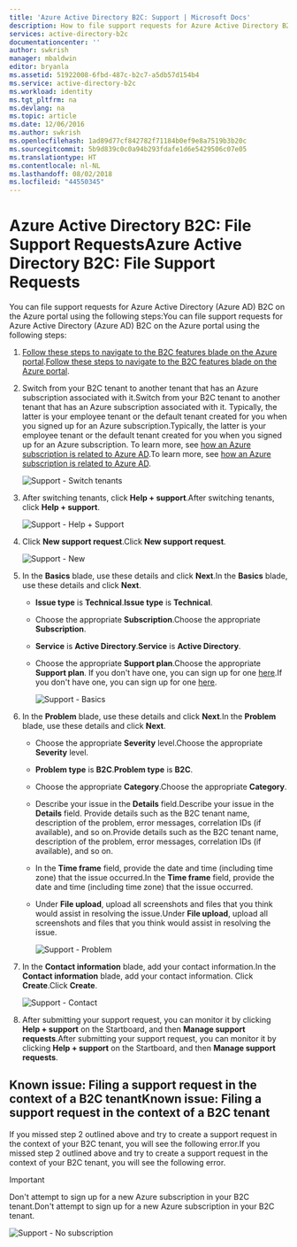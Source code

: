 ```yaml
---
title: 'Azure Active Directory B2C: Support | Microsoft Docs'
description: How to file support requests for Azure Active Directory B2C
services: active-directory-b2c
documentationcenter: ''
author: swkrish
manager: mbaldwin
editor: bryanla
ms.assetid: 51922008-6fbd-487c-b2c7-a5db57d154b4
ms.service: active-directory-b2c
ms.workload: identity
ms.tgt_pltfrm: na
ms.devlang: na
ms.topic: article
ms.date: 12/06/2016
ms.author: swkrish
ms.openlocfilehash: 1ad89d77cf842782f71184b0ef9e8a7519b3b20c
ms.sourcegitcommit: 5b9d839c0c0a94b293fdafe1d6e5429506c07e05
ms.translationtype: HT
ms.contentlocale: nl-NL
ms.lasthandoff: 08/02/2018
ms.locfileid: "44550345"
---
```

# <a name="azure-active-directory-b2c-file-support-requests"></a><span data-ttu-id="207b4-103">Azure Active Directory B2C: File Support Requests</span><span class="sxs-lookup"><span data-stu-id="207b4-103">Azure Active Directory B2C: File Support Requests</span></span>
<span data-ttu-id="207b4-104">You can file support requests for Azure Active Directory (Azure AD) B2C on the Azure portal using the following steps:</span><span class="sxs-lookup"><span data-stu-id="207b4-104">You can file support requests for Azure Active Directory (Azure AD) B2C on the Azure portal using the following steps:</span></span>

1. <span data-ttu-id="207b4-105">[Follow these steps to navigate to the B2C features blade on the Azure portal](active-directory-b2c-app-registration.md#navigate-to-the-b2c-features-blade).</span><span class="sxs-lookup"><span data-stu-id="207b4-105">[Follow these steps to navigate to the B2C features blade on the Azure portal](active-directory-b2c-app-registration.md#navigate-to-the-b2c-features-blade).</span></span>
2. <span data-ttu-id="207b4-106">Switch from your B2C tenant to another tenant that has an Azure subscription associated with it.</span><span class="sxs-lookup"><span data-stu-id="207b4-106">Switch from your B2C tenant to another tenant that has an Azure subscription associated with it.</span></span> <span data-ttu-id="207b4-107">Typically, the latter is your employee tenant or the default tenant created for you when you signed up for an Azure subscription.</span><span class="sxs-lookup"><span data-stu-id="207b4-107">Typically, the latter is your employee tenant or the default tenant created for you when you signed up for an Azure subscription.</span></span> <span data-ttu-id="207b4-108">To learn more, see [how an Azure subscription is related to Azure AD](../active-directory/active-directory-how-subscriptions-associated-directory.md#how-an-azure-subscription-is-related-to-azure-ad).</span><span class="sxs-lookup"><span data-stu-id="207b4-108">To learn more, see [how an Azure subscription is related to Azure AD](../active-directory/active-directory-how-subscriptions-associated-directory.md#how-an-azure-subscription-is-related-to-azure-ad).</span></span>
   
    ![Support - Switch tenants](https://docstestmedia1.blob.core.windows.net/azure-media/articles/active-directory-b2c/media/active-directory-b2c-support/support-switch-dir.png)
3. <span data-ttu-id="207b4-110">After switching tenants, click **Help + support**.</span><span class="sxs-lookup"><span data-stu-id="207b4-110">After switching tenants, click **Help + support**.</span></span>
   
    ![Support - Help + Support](https://docstestmedia1.blob.core.windows.net/azure-media/articles/active-directory-b2c/media/active-directory-b2c-support/support-support.png)
4. <span data-ttu-id="207b4-112">Click **New support request**.</span><span class="sxs-lookup"><span data-stu-id="207b4-112">Click **New support request**.</span></span>
   
    ![Support - New](https://docstestmedia1.blob.core.windows.net/azure-media/articles/active-directory-b2c/media/active-directory-b2c-support/support-new.png)
5. <span data-ttu-id="207b4-114">In the **Basics** blade, use these details and click **Next**.</span><span class="sxs-lookup"><span data-stu-id="207b4-114">In the **Basics** blade, use these details and click **Next**.</span></span>
   
   * <span data-ttu-id="207b4-115">**Issue type** is **Technical**.</span><span class="sxs-lookup"><span data-stu-id="207b4-115">**Issue type** is **Technical**.</span></span>
   * <span data-ttu-id="207b4-116">Choose the appropriate **Subscription**.</span><span class="sxs-lookup"><span data-stu-id="207b4-116">Choose the appropriate **Subscription**.</span></span>
   * <span data-ttu-id="207b4-117">**Service** is **Active Directory**.</span><span class="sxs-lookup"><span data-stu-id="207b4-117">**Service** is **Active Directory**.</span></span>
   * <span data-ttu-id="207b4-118">Choose the appropriate **Support plan**.</span><span class="sxs-lookup"><span data-stu-id="207b4-118">Choose the appropriate **Support plan**.</span></span> <span data-ttu-id="207b4-119">If you don't have one, you can sign up for one [here](https://azure.microsoft.com/en-us/support/plans/).</span><span class="sxs-lookup"><span data-stu-id="207b4-119">If you don't have one, you can sign up for one [here](https://azure.microsoft.com/en-us/support/plans/).</span></span>
     
     ![Support - Basics](https://docstestmedia1.blob.core.windows.net/azure-media/articles/active-directory-b2c/media/active-directory-b2c-support/support-basics.png)
6. <span data-ttu-id="207b4-121">In the **Problem** blade, use these details and click **Next**.</span><span class="sxs-lookup"><span data-stu-id="207b4-121">In the **Problem** blade, use these details and click **Next**.</span></span>
   
   * <span data-ttu-id="207b4-122">Choose the appropriate **Severity** level.</span><span class="sxs-lookup"><span data-stu-id="207b4-122">Choose the appropriate **Severity** level.</span></span>
   * <span data-ttu-id="207b4-123">**Problem type** is **B2C**.</span><span class="sxs-lookup"><span data-stu-id="207b4-123">**Problem type** is **B2C**.</span></span>
   * <span data-ttu-id="207b4-124">Choose the appropriate **Category**.</span><span class="sxs-lookup"><span data-stu-id="207b4-124">Choose the appropriate **Category**.</span></span>
   * <span data-ttu-id="207b4-125">Describe your issue in the **Details** field.</span><span class="sxs-lookup"><span data-stu-id="207b4-125">Describe your issue in the **Details** field.</span></span> <span data-ttu-id="207b4-126">Provide details such as the B2C tenant name, description of the problem, error messages, correlation IDs (if available), and so on.</span><span class="sxs-lookup"><span data-stu-id="207b4-126">Provide details such as the B2C tenant name, description of the problem, error messages, correlation IDs (if available), and so on.</span></span>
   * <span data-ttu-id="207b4-127">In the **Time frame** field, provide the date and time (including time zone) that the issue occurred.</span><span class="sxs-lookup"><span data-stu-id="207b4-127">In the **Time frame** field, provide the date and time (including time zone) that the issue occurred.</span></span>
   * <span data-ttu-id="207b4-128">Under **File upload**, upload all screenshots and files that you think would assist in resolving the issue.</span><span class="sxs-lookup"><span data-stu-id="207b4-128">Under **File upload**, upload all screenshots and files that you think would assist in resolving the issue.</span></span>
     
     ![Support - Problem](https://docstestmedia1.blob.core.windows.net/azure-media/articles/active-directory-b2c/media/active-directory-b2c-support/support-problem.png)
7. <span data-ttu-id="207b4-130">In the **Contact information** blade, add your contact information.</span><span class="sxs-lookup"><span data-stu-id="207b4-130">In the **Contact information** blade, add your contact information.</span></span> <span data-ttu-id="207b4-131">Click **Create**.</span><span class="sxs-lookup"><span data-stu-id="207b4-131">Click **Create**.</span></span>
   
    ![Support - Contact](https://docstestmedia1.blob.core.windows.net/azure-media/articles/active-directory-b2c/media/active-directory-b2c-support/support-contact.png)
8. <span data-ttu-id="207b4-133">After submitting your support request, you can monitor it by clicking **Help + support** on the Startboard, and then **Manage support requests**.</span><span class="sxs-lookup"><span data-stu-id="207b4-133">After submitting your support request, you can monitor it by clicking **Help + support** on the Startboard, and then **Manage support requests**.</span></span>

## <a name="known-issue-filing-a-support-request-in-the-context-of-a-b2c-tenant"></a><span data-ttu-id="207b4-134">Known issue: Filing a support request in the context of a B2C tenant</span><span class="sxs-lookup"><span data-stu-id="207b4-134">Known issue: Filing a support request in the context of a B2C tenant</span></span>
<span data-ttu-id="207b4-135">If you missed step 2 outlined above and try to create a support request in the context of your B2C tenant, you will see the following error.</span><span class="sxs-lookup"><span data-stu-id="207b4-135">If you missed step 2 outlined above and try to create a support request in the context of your B2C tenant, you will see the following error.</span></span>

> [!IMPORTANT]
> <span data-ttu-id="207b4-136">Don't attempt to sign up for a new Azure subscription in your B2C tenant.</span><span class="sxs-lookup"><span data-stu-id="207b4-136">Don't attempt to sign up for a new Azure subscription in your B2C tenant.</span></span>  
> 
> 

![Support - No subscription](https://docstestmedia1.blob.core.windows.net/azure-media/articles/active-directory-b2c/media/active-directory-b2c-support/support-no-sub.png)








